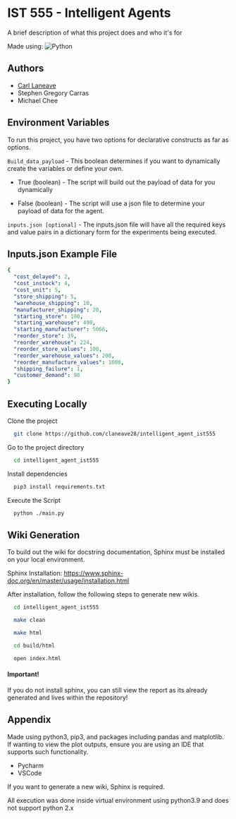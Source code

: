 
# IST 555 - Intelligent Agents

A brief description of what this project does and who it's for






Made using: ![Python](https://img.shields.io/badge/python-3670A0?style=for-the-badge&logo=python&logoColor=ffdd54)

## Authors

- [Carl Laneave](https://www.github.com/claneave28)
- Stephen Gregory Carras
- Michael Chee


## Environment Variables

To run this project, you have two options for declarative constructs as far as options.

`Build_data_payload` - This boolean determines if you want to dynamically create the variables or define your own.

* True (boolean) - The script will build out the payload of data for you dynamically

* False (boolean) - The script will use a json file to determine your payload of data for the agent.

`inputs.json [optional]`  - The inputs.json file will have all the required keys and value pairs in a dictionary form for the experiments being executed.



## Inputs.json Example File
```yaml
{
  "cost_delayed": 2,
  "cost_instock": 4,
  "cost_unit": 5,
  "store_shipping": 5,
  "warehouse_shipping": 10,
  "manufacturer_shipping": 20,
  "starting_store": 100,
  "starting_warehouse": 490,
  "starting_manufacturer": 5066,
  "reorder_store": 39,
  "reorder_warehouse": 224,
  "reorder_store_values": 100,
  "reorder_warehouse_values": 200,
  "reorder_manufacture_values": 1000,
  "shipping_failure": 1,
  "customer_demand": 98
}

```


## Executing Locally

Clone the project

```bash
  git clone https://github.com/claneave28/intelligent_agent_ist555
```

Go to the project directory

```bash
  cd intelligent_agent_ist555
```

Install dependencies

```bash
  pip3 install requirements.txt
```

Execute the Script

```bash
  python ./main.py
```


## Wiki Generation

To build out the wiki for docstring documentation, Sphinx must be installed on your local environment.

Sphinx Installation:
https://www.sphinx-doc.org/en/master/usage/installation.html


After installation, follow the following steps to generate new wikis.

```bash
  cd intelligent_agent_ist555
```

```bash
  make clean
```

```bash
  make html
```

```bash
  cd build/html
```

```bash
  open index.html
```

#### Important!
 If you do not install sphinx, you can still view the report as its already generated and lives within the repository!
## Appendix

Made using python3, pip3, and packages including pandas and matplotlib.  If wanting to view the plot outputs, ensure you are using an IDE that supports such functionality. 

* Pycharm
* VSCode

If you want to generate a new wiki, Sphinx is required.

All execution was done inside virtual environment using python3.9 and does not support python 2.x